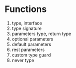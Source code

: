 # Functions

1. type, interface
2. type signature
3. parameters type, return type
4. optional parameters
5. default parameters
6. rest parameters
7. custom type guard
8. never type
